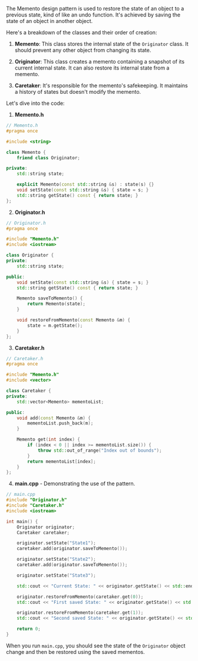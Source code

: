 The Memento design pattern is used to restore the state of an object to a previous state, kind of like an undo function. It's achieved by saving the state of an object in another object.

Here's a breakdown of the classes and their order of creation:

1. **Memento**: This class stores the internal state of the `Originator` class. It should prevent any other object from changing its state.
   
2. **Originator**: This class creates a memento containing a snapshot of its current internal state. It can also restore its internal state from a memento.

3. **Caretaker**: It's responsible for the memento's safekeeping. It maintains a history of states but doesn't modify the memento.

Let's dive into the code:

1. **Memento.h**
```cpp
// Memento.h
#pragma once

#include <string>

class Memento {
    friend class Originator;

private:
    std::string state;

    explicit Memento(const std::string &s) : state(s) {}
    void setState(const std::string &s) { state = s; }
    std::string getState() const { return state; }
};
```

2. **Originator.h**
```cpp
// Originator.h
#pragma once

#include "Memento.h"
#include <iostream>

class Originator {
private:
    std::string state;

public:
    void setState(const std::string &s) { state = s; }
    std::string getState() const { return state; }

    Memento saveToMemento() {
        return Memento(state);
    }

    void restoreFromMemento(const Memento &m) {
        state = m.getState();
    }
};
```

3. **Caretaker.h**
```cpp
// Caretaker.h
#pragma once

#include "Memento.h"
#include <vector>

class Caretaker {
private:
    std::vector<Memento> mementoList;

public:
    void add(const Memento &m) {
        mementoList.push_back(m);
    }

    Memento get(int index) {
        if (index < 0 || index >= mementoList.size()) {
            throw std::out_of_range("Index out of bounds");
        }
        return mementoList[index];
    }
};
```

4. **main.cpp** - Demonstrating the use of the pattern.
```cpp
// main.cpp
#include "Originator.h"
#include "Caretaker.h"
#include <iostream>

int main() {
    Originator originator;
    Caretaker caretaker;

    originator.setState("State1");
    caretaker.add(originator.saveToMemento());

    originator.setState("State2");
    caretaker.add(originator.saveToMemento());

    originator.setState("State3");

    std::cout << "Current State: " << originator.getState() << std::endl;

    originator.restoreFromMemento(caretaker.get(0));
    std::cout << "First saved State: " << originator.getState() << std::endl;

    originator.restoreFromMemento(caretaker.get(1));
    std::cout << "Second saved State: " << originator.getState() << std::endl;

    return 0;
}
```

When you run `main.cpp`, you should see the state of the `Originator` object change and then be restored using the saved mementos.
